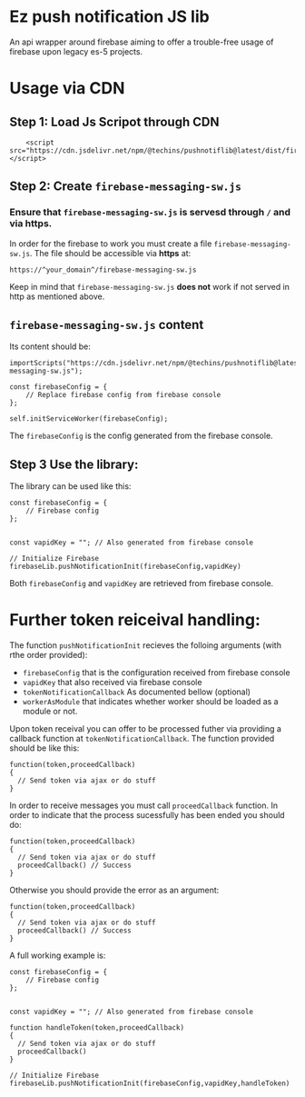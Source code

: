 # Ez push notification JS lib

An api wrapper around firebase aiming to offer a trouble-free usage of firebase upon legacy es-5 projects.

# Usage via CDN

## Step 1: Load Js Scripot through CDN

```
    <script src="https://cdn.jsdelivr.net/npm/@techins/pushnotiflib@latest/dist/firebaseLib.umd.js"></script>
```

## Step 2: Create `firebase-messaging-sw.js`

### Ensure that `firebase-messaging-sw.js` is servesd through `/` and via https.

In order for the firebase to work you must create a file `firebase-messaging-sw.js`. The file should be accessible via **https** at:

```
https://^your_domain^/firebase-messaging-sw.js
```

Keep in mind that `firebase-messaging-sw.js` **does not** work if not served in http as mentioned above.

## `firebase-messaging-sw.js` content

Its content should be:

```
importScripts("https://cdn.jsdelivr.net/npm/@techins/pushnotiflib@latest/dist/firebase-messaging-sw.js");

const firebaseConfig = {
    // Replace firebase config from firebase console
};

self.initServiceWorker(firebaseConfig);
```

The `firebaseConfig` is the config generated from the firebase console.

## Step 3 Use the library:

The library can be used like this:

```
const firebaseConfig = {
    // Firebase config
};
            

const vapidKey = ""; // Also generated from firebase console

// Initialize Firebase  
firebaseLib.pushNotificationInit(firebaseConfig,vapidKey)
```

Both `firebaseConfig` and `vapidKey` are retrieved from firebase console.

# Further token reiceival handling:

The function `pushNotificationInit` recieves the folloing arguments (with rthe order provided):

* `firebaseConfig` that is the configuration received from firebase console
* `vapidKey` that also received via firebase console
* `tokenNotificationCallback` As documented bellow (optional)
* `workerAsModule` that indicates whether worker should be loaded as a module or not.


Upon token receival you can offer to be processed futher via providing a callback function at `tokenNotificationCallback`. 
The function provided should be like this:

```
function(token,proceedCallback)
{
  // Send token via ajax or do stuff
}
```

In order to receive messages you must call `proceedCallback` function. In order to indicate that the process sucessfully has been ended you should do:

```
function(token,proceedCallback)
{
  // Send token via ajax or do stuff
  proceedCallback() // Success
}
```

Otherwise you should provide the error as an argument:

```
function(token,proceedCallback)
{
  // Send token via ajax or do stuff
  proceedCallback() // Success
}
```

A full working example is:

```
const firebaseConfig = {
    // Firebase config
};
            

const vapidKey = ""; // Also generated from firebase console

function handleToken(token,proceedCallback)
{
  // Send token via ajax or do stuff
  proceedCallback()
}

// Initialize Firebase  
firebaseLib.pushNotificationInit(firebaseConfig,vapidKey,handleToken)
```